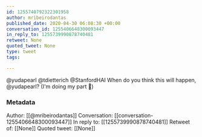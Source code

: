 ```yaml
---
id: 1255740792322301958
author: mribeirodantas
published_date: 2020-04-30 06:08:30 +00:00
conversation_id: 1255406648300093447
in_reply_to: 1255739990878740481
retweet: None
quoted_tweet: None
type: tweet
tags:

---
```


@yudapearl @tdietterich @StanfordHAI When do you think this will happen, @yudapearl? (I'm doing my part 😬)

### Metadata

Author: [[@mribeirodantas]]
Conversation: [[conversation-1255406648300093447]]
In reply to: [[1255739990878740481]]
Retweet of: [[None]]
Quoted tweet: [[None]]

